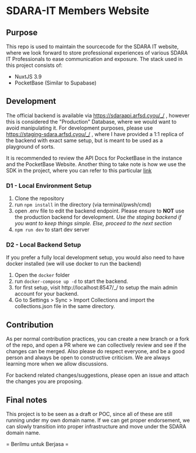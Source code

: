 # SDARA-IT Members Website

## Purpose

This repo is used to maintain the sourcecode for the SDARA IT website, where we look forward to store professional experiences of various SDARA IT Professionals to ease communication and exposure.
The stack used in this project consists of:
- NuxtJS 3.9
- PocketBase (Similar to Supabase)

## Development
The official backend is available via https://sdaraapi.arfsd.cyou/_/ , however this is considered the "Production" Database, where we would want to avoid manipulating it. For development purposes, please use https://staging-sdara.arfsd.cyou/_/ , where I have provided a 1:1 replica of the backend with exact same setup, but is meant to be used as a playground of sorts.

It is recommended to review the API Docs for PocketBase in the instance and the PocketBase Website. Another thing to take note is how we use the SDK in the project, where you can refer to this particular [link](https://github.com/pocketbase/js-sdk?tab=readme-ov-file#ssr-integration)
### D1 - Local Environment Setup
1. Clone the repository
2. run `npm install` in the directory (via terminal/pwsh/cmd)
3. open .env file to edit the backend endpoint. Please ensure to **NOT** use the production backend for development. *Use the staging backend if you want to keep things simple.
Else, proceed to the next section*
5. `npm run dev` to start dev server

### D2 - Local Backend Setup
If you prefer a fully local development setup, you would also need to have docker installed (we will use docker to run the backend)
1. Open the `docker` folder
2. run `docker-compose up -d` to start the backend.
3. for first setup, visit http://localhost:8547/_/ to setup the main admin account for your backend.
4. Go to Settings > Sync > Import Collections and import the collections.json file in the same directory.

## Contribution
As per normal contribution practices, you can create a new branch or a fork of the repo, and open a PR where we can collectively review and see if the changes can be merged.
Also please do respect everyone, and be a good person and always be open to constructive criticism. We are always learning more when we allow discussions.

For backend related changes/suggestions, please open an issue and attach the changes you are proposing.

## Final notes
This project is to be seen as a draft or POC, since all of these are still running under my own domain name. If we can get proper endorsement, we can slowly transition into proper infrastructure and move under the SDARA domain name.

= Berilmu untuk Berjasa =
